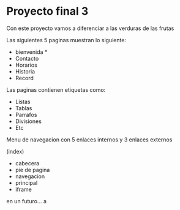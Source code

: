 # Proyecto final 3

Con este proyecto vamos a diferenciar a las verduras de las frutas

Las siguientes 5 paginas muestran lo siguiente:
- bienvenida *
- Contacto
- Horarios
- Historia
- Record


Las paginas contienen etiquetas como:
- Listas
- Tablas
- Parrafos
- Divisiones
- Etc

Menu de navegacion con 5 enlaces internos y 3 enlaces externos

(index)
- cabecera
- pie de pagina
- navegacion
- principal
- iframe

en un futuro...
a

